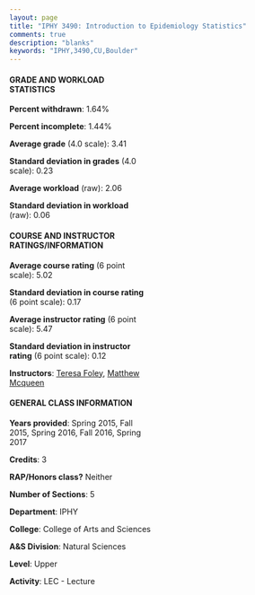 ```yaml
---
layout: page
title: "IPHY 3490: Introduction to Epidemiology Statistics"
comments: true
description: "blanks"
keywords: "IPHY,3490,CU,Boulder"
---
```

<head>
<script src="https://ajax.googleapis.com/ajax/libs/jquery/2.1.3/jquery.min.js"></script>
<script src="https://dl.dropboxusercontent.com/s/pc42nxpaw1ea4o9/highcharts.js?dl=0"></script>
<!-- <script src="../assets/js/highcharts.js"></script> -->
<style type="text/css">@font-face {
	font-family: "Bebas Neue";
	src: url(https://www.filehosting.org/file/details/544349/BebasNeue Regular.otf) format("opentype");
	}
	h1.Bebas { 
		font-family: "Bebas Neue", Verdana, Tahoma;
	}
</style>
</head>
<body>
	<div id="container" style="float: right; width: 45%; height: 88%; margin-left: 2.5%; margin-right: 2.5%;"></div>
	<script language="JavaScript">
		$(document).ready(function() {
		var chart = {type: 'column'};
		var title = {text: 'Grade Distribution'};
		var xAxis = {categories: ['A','B','C','D','F'],crosshair: true};
		var yAxis = {min: 0,title: {text: 'Percentage'}};
		var tooltip = {headerFormat: '<center><b><span style="font-size:20px">{point.key}</span></b></center>',
		               pointFormat: '<td style="padding:0"><b>{point.y:.1f}%</b></td>',
		               footerFormat: '</table>',shared: true,useHTML: true};
		var plotOptions = {column: {pointPadding: 0.0,borderWidth: 0}};  
		var credits = {enabled: false};var series= [{name: 'Percent',data: [52.73,39.64,6.3,0.89,0.44,]}];
		var json = {};
		json.chart = chart;
		json.title = title;
		json.tooltip = tooltip;
		json.xAxis = xAxis;
		json.yAxis = yAxis;  
		json.series = series;
		json.plotOptions = plotOptions;  
		json.credits = credits;
		$('#container').highcharts(json);
	});
	</script>
</body>
			   
#### GRADE AND WORKLOAD STATISTICS

**Percent withdrawn**: 1.64%

**Percent incomplete**: 1.44%

**Average grade** (4.0 scale): 3.41

**Standard deviation in grades** (4.0 scale): 0.23

**Average workload** (raw): 2.06

**Standard deviation in workload** (raw): 0.06

#### COURSE AND INSTRUCTOR RATINGS/INFORMATION

**Average course rating** (6 point scale): 5.02

**Standard deviation in course rating** (6 point scale): 0.17

**Average instructor rating** (6 point scale): 5.47

**Standard deviation in instructor rating** (6 point scale): 0.12

**Instructors**: <a href='../../instructors/Teresa_Foley'>Teresa Foley</a>, <a href='../../instructors/Matthew_Mcqueen'>Matthew Mcqueen</a>

#### GENERAL CLASS INFORMATION

**Years provided**: Spring 2015, Fall 2015, Spring 2016, Fall 2016, Spring 2017

**Credits**: 3

**RAP/Honors class?** Neither

**Number of Sections**: 5

**Department**: IPHY

**College**: College of Arts and Sciences

**A&S Division**: Natural Sciences

**Level**: Upper

**Activity**: LEC - Lecture
